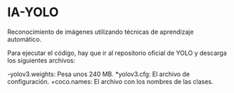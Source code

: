 # IA-YOLO
Reconocimiento de imágenes utilizando técnicas de aprendizaje automático.

Para ejecutar el código, hay que ir al repositorio oficial de YOLO y descarga los siguientes archivos:

  -yolov3.weights: Pesa unos 240 MB.
  *yolov3.cfg: El archivo de configuración.
  +coco.names: El archivo con los nombres de las clases.

